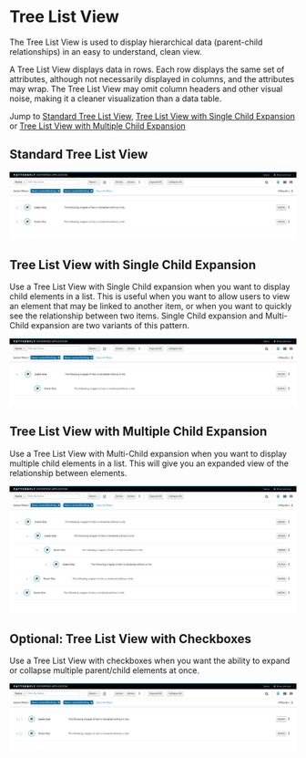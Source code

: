 # Tree List View

The Tree List View is used to display hierarchical data (parent-child relationships) in an easy to understand, clean view.

A Tree List View displays data in rows. Each row displays the same set of attributes, although not necessarily displayed in columns, and the attributes may wrap. The Tree List View may omit column headers and other visual noise, making it a cleaner visualization than a data table.

Jump to [Standard Tree List View](#standard-tree-list-view), [Tree List View with Single Child Expansion](#tree-list-view-with-single-child-expansion) or [Tree List View with Multiple Child Expansion](#tree-list-view-with-multiple-child-expansion)

## Standard Tree List View

![List view](./img/tree-list-view.png)


## Tree List View with Single Child Expansion

Use a Tree List View with Single Child expansion when you want to display child elements in a list. This is useful when you want to allow users to view an element that may be linked to another item, or when you want to quickly see the relationship between two items. Single Child expansion and Multi-Child expansion are two variants of this pattern.

![Tree List view with Single Child Expansion](./img/tree-list-view-single-expansion.png)


## Tree List View with Multiple Child Expansion

Use a Tree List View with Multi-Child expansion when you want to display multiple child elements in a list. This will give you an expanded view of the relationship between elements.

![Tree List view with Multi-Child Expansion](./img/tree-list-view-multi-expansion.png)


## Optional: Tree List View with Checkboxes

Use a Tree List View with checkboxes when you want the ability to expand or collapse multiple parent/child elements at once.

![Tree List View with checkbox](./img/tree-list-view-checkbox.png)

<!-- ## Draggable Rows

Provide customizable sorting capabilities to users by applying the [Drag and Drop](https://www.patternfly.org/pattern-library/forms-and-controls/drag-and-drop/#/api) pattern to a standard list view. Drag and Drop allows users to dynamically reorder items in the list.

![List view with draggable rows](./img/list-view-drag-and-drop.png) -->
